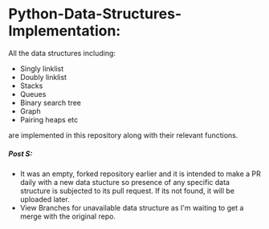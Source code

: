 # Python-Data-Structures-Implementation:

All the data structures including:

* Singly linklist
* Doubly linklist
* Stacks
* Queues
* Binary search tree
* Graph
* Pairing heaps etc 

 are implemented in this repository along with their relevant functions. 

##### Post S:

* It was an empty, forked repository earlier and it is intended to make a PR daily with a new data stucture so presence of any specific data structure is subjected to its pull request. If its not found, it will be uploaded later.
* View Branches for unavailable data structure as I'm waiting to get a merge with the original repo.
